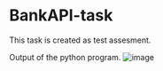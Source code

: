 # BankAPI-task
This task is created as test assesment.

Output of the python program.
![image](https://user-images.githubusercontent.com/85371475/175430923-7e7f42bf-b5bd-4067-b188-0e83d4d36b21.png)

